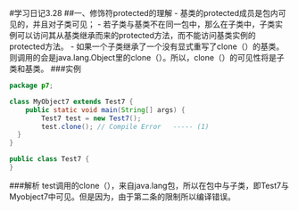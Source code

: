 #学习日记3.28
##一、修饰符protected的理解
	- 基类的protected成员是包内可见的，并且对子类可见；
	- 若子类与基类不在同一包中，那么在子类中，子类实例可以访问其从基类继承而来的protected方法，而不能访问基类实例的protected方法。
	- 如果一个子类继承了一个没有显式重写了clone（）的基类。则调用的会是java.lang.Object里的clone（）。所以，clone（）的可见性将是子类和基类。
###实例
```java
package p7;

class MyObject7 extends Test7 {
    public static void main(String[] args) {
        Test7 test = new Test7();
        test.clone(); // Compile Error   ----- (1)
  }
}

public class Test7 {
}
```
###解析
	test调用的clone（），来自java.lang包，所以在包中与子类，即Test7与Myobject7中可见。但是因为，由于第二条的限制所以编译错误。


